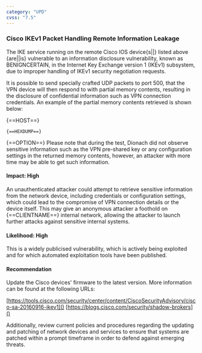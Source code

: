 ```yaml
---
category: "UPD"
cvss: "7.5"
---
```

### Cisco IKEv1 Packet Handling Remote Information Leakage
The IKE service running on the remote Cisco IOS device{s||} listed above {are||is} vulnerable to an information disclosure vulnerability, known as BENIGNCERTAIN, in the Internet Key Exchange version 1 (IKEv1) subsystem, due to improper handling of IKEv1 security negotiation requests.

It is possible to send specially crafted UDP packets to port 500, that the VPN device will then respond to with partial memory contents, resulting in the disclosure of confidential information such as VPN connection credentials. An example of the partial memory contents retrieved is shown below:

{==HOST==}
```
{==HEXDUMP==}
```

{==OPTION==} Please note that during the test, Dionach did not observe sensitive information such as the VPN pre-shared key or any configuration settings in the returned memory contents, however, an attacker with more time may be able to get such information.
#### Impact: High
An unauthenticated attacker could attempt to retrieve sensitive information from the network device, including credentials or configuration settings, which could lead to the compromise of VPN connection details or the device itself. This may give an anonymous attacker a foothold on {==CLIENTNAME==} internal network, allowing the attacker to launch further attacks against sensitive internal systems.
#### Likelihood: High
This is a widely publicised vulnerability, which is actively being exploited and for which automated exploitation tools have been published.
#### Recommendation
Update the Cisco devices' firmware to the latest version. More information can be found at the following URLs:

[https://tools.cisco.com/security/center/content/CiscoSecurityAdvisory/cisco-sa-20160916-ikev1]()
[https://blogs.cisco.com/security/shadow-brokers]()

Additionally, review current policies and procedures regarding the updating and patching of network devices and services to ensure that systems are patched within a prompt timeframe in order to defend against emerging threats.
